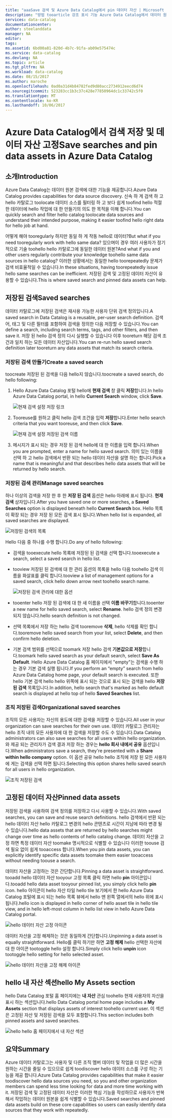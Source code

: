 ```yaml
---
title: "aaaSave 검색 및 Azure Data Catalog에서 pin 데이터 자산 | Microsoft Docs"
description: "방법 tooarticle 강조 표시 기능 Azure Data Catalog에서 데이터 원본 및 나중에 사용할 데이터 자산을 저장 하기 위한입니다."
services: data-catalog
documentationcenter: 
author: steelanddata
manager: NA
editor: 
tags: 
ms.assetid: 6bd00a81-820d-4b7c-91fa-ab09e575474c
ms.service: data-catalog
ms.devlang: NA
ms.topic: article
ms.tgt_pltfrm: NA
ms.workload: data-catalog
ms.date: 08/15/2017
ms.author: maroche
ms.openlocfilehash: 0ad0a31d4b84782fed9d80acc2734912eecd6d74
ms.sourcegitcommit: 523283cc1b3c37c428e77850964dc1c33742c5f0
ms.translationtype: MT
ms.contentlocale: ko-KR
ms.lasthandoff: 10/06/2017
---
```

# <a name="save-searches-and-pin-data-assets-in-azure-data-catalog"></a><span data-ttu-id="ffa6a-103">Azure Data Catalog에서 검색 저장 및 데이터 자산 고정</span><span class="sxs-lookup"><span data-stu-id="ffa6a-103">Save searches and pin data assets in Azure Data Catalog</span></span>
## <a name="introduction"></a><span data-ttu-id="ffa6a-104">소개</span><span class="sxs-lookup"><span data-stu-id="ffa6a-104">Introduction</span></span>
<span data-ttu-id="ffa6a-105">Azure Data Catalog는 데이터 원본 검색에 대한 기능을 제공합니다.</span><span class="sxs-lookup"><span data-stu-id="ffa6a-105">Azure Data Catalog provides capabilities for data source discovery.</span></span> <span data-ttu-id="ffa6a-106">신속 하 게 검색 하 고 hello 카탈로그 toolocate 데이터 소스를 필터링 하 고 보다 쉽게 toofind hello 적절 한 데이터에 hello 작업에 대 한 만들기의 의도 한 목적을 이해 합니다.</span><span class="sxs-lookup"><span data-stu-id="ffa6a-106">You can quickly search and filter hello catalog toolocate data sources and understand their intended purpose, making it easier toofind hello right data for hello job at hand.</span></span>

<span data-ttu-id="ffa6a-107">어떻게 해야 tooregularly 하지만 동일 하 게 작동 hello로 데이터?</span><span class="sxs-lookup"><span data-stu-id="ffa6a-107">But what if you need tooregularly work with hello same data?</span></span> <span data-ttu-id="ffa6a-108">있으며이 경우 여러 사용자가 정기적으로 기술 toohello hello 카탈로그에 동일한 데이터 원본?</span><span class="sxs-lookup"><span data-stu-id="ffa6a-108">And what if you and other users regularly contribute your knowledge toohello same data sources in hello catalog?</span></span> <span data-ttu-id="ffa6a-109">이러한 상황에서는 동일한 hello toorepeatedly 문제가 검색 비효율적일 수 있습니다.</span><span class="sxs-lookup"><span data-stu-id="ffa6a-109">In these situations, having toorepeatedly issue hello same searches can be inefficient.</span></span> <span data-ttu-id="ffa6a-110">저장된 검색 및 고정된 데이터 자산이 유용할 수 있습니다.</span><span class="sxs-lookup"><span data-stu-id="ffa6a-110">This is where saved search and pinned data assets can help.</span></span>

## <a name="saved-searches"></a><span data-ttu-id="ffa6a-111">저장된 검색</span><span class="sxs-lookup"><span data-stu-id="ffa6a-111">Saved searches</span></span>
<span data-ttu-id="ffa6a-112">데이터 카탈로그에 저장된 검색은 재사용 가능한 사용자 단위 검색 정의입니다.</span><span class="sxs-lookup"><span data-stu-id="ffa6a-112">A saved search in Data Catalog is a reusable, per-user search definition.</span></span> <span data-ttu-id="ffa6a-113">검색어, 태그 및 다른 필터를 포함하여 검색을 정의한 다음 저장할 수 있습니다.</span><span class="sxs-lookup"><span data-stu-id="ffa6a-113">You can define a search, including search terms, tags, and other filters, and then save it.</span></span> <span data-ttu-id="ffa6a-114">저장 된 hello 검색 정의 다시 실행할 수 있습니다 이후 tooreturn 해당 검색 조건과 일치 하는 모든 데이터 자산입니다.</span><span class="sxs-lookup"><span data-stu-id="ffa6a-114">You can re-run hello saved search definition later tooreturn any data assets that match its search criteria.</span></span>

### <a name="create-a-saved-search"></a><span data-ttu-id="ffa6a-115">저장된 검색 만들기</span><span class="sxs-lookup"><span data-stu-id="ffa6a-115">Create a saved search</span></span>
<span data-ttu-id="ffa6a-116">toocreate 저장된 된 검색을 다음 hello지 않습니다.</span><span class="sxs-lookup"><span data-stu-id="ffa6a-116">toocreate a saved search, do hello following:</span></span>
1. <span data-ttu-id="ffa6a-117">Hello Azure Data Catalog 포털 hello에 **현재 검색** 창 클릭 **저장**합니다.</span><span class="sxs-lookup"><span data-stu-id="ffa6a-117">In hello Azure Data Catalog portal, in hello **Current Search** window, click **Save**.</span></span> 

    ![현재 검색 설정 저장 링크](./media/data-catalog-how-to-save-pin/01-save-option.png) 

2. <span data-ttu-id="ffa6a-119">Tooreuse를 원하고 클릭 hello 검색 조건을 입력 **저장**합니다.</span><span class="sxs-lookup"><span data-stu-id="ffa6a-119">Enter hello search criteria that you want tooreuse, and then click **Save**.</span></span>

    ![현재 검색 설정 저장된 검색 이름](./media/data-catalog-how-to-save-pin/02-name.png)

3. <span data-ttu-id="ffa6a-121">메시지가 표시 되는 경우 저장 된 검색 hello에 대 한 이름을 입력 합니다.</span><span class="sxs-lookup"><span data-stu-id="ffa6a-121">When you are prompted, enter a name for hello saved search.</span></span> <span data-ttu-id="ffa6a-122">의미 있는 이름을 선택 하 고 hello 검색에서 반환 되는 hello 데이터 자산을 설명 하는 합니다.</span><span class="sxs-lookup"><span data-stu-id="ffa6a-122">Pick a name that is meaningful and that describes hello data assets that will be returned by hello search.</span></span>

### <a name="manage-saved-searches"></a><span data-ttu-id="ffa6a-123">저장된 검색 관리</span><span class="sxs-lookup"><span data-stu-id="ffa6a-123">Manage saved searches</span></span>
<span data-ttu-id="ffa6a-124">하나 이상의 검색을 저장 한 후 한 **저장 된 검색** 옵션은 hello 아래에 표시 됩니다. **현재 검색** 상자입니다.</span><span class="sxs-lookup"><span data-stu-id="ffa6a-124">After you have saved one or more searches, a **Saved Searches** option is displayed beneath hello **Current Search** box.</span></span> <span data-ttu-id="ffa6a-125">Hello 목록이 확장 되는 경우 저장 된 모든 검색 표시 됩니다.</span><span class="sxs-lookup"><span data-stu-id="ffa6a-125">When hello list is expanded, all saved searches are displayed.</span></span>

 ![저장된 검색의 목록](./media/data-catalog-how-to-save-pin/03-list.png)

<span data-ttu-id="ffa6a-127">Hello 다음 중 하나를 수행 합니다.</span><span class="sxs-lookup"><span data-stu-id="ffa6a-127">Do any of hello following:</span></span>

* <span data-ttu-id="ffa6a-128">검색을 tooexecute hello 목록에 저장된 된 검색을 선택 합니다.</span><span class="sxs-lookup"><span data-stu-id="ffa6a-128">tooexecute a search, select a saved search in hello list.</span></span>

* <span data-ttu-id="ffa6a-129">tooview 저장된 된 검색에 대 한 관리 옵션의 목록을 hello 다음 toohello 검색 이름을 화살표를 클릭 합니다.</span><span class="sxs-lookup"><span data-stu-id="ffa6a-129">tooview a list of management options for a saved search, click hello down arrow next toohello search name.</span></span>

    ![저장된 검색 관리에 대한 옵션](./media/data-catalog-how-to-save-pin/04-managing.png)

* <span data-ttu-id="ffa6a-131">tooenter hello 저장 된 검색에 대 한 새 이름을 선택 **이름 바꾸기**합니다.</span><span class="sxs-lookup"><span data-stu-id="ffa6a-131">tooenter a new name for hello saved search, select **Rename**.</span></span> <span data-ttu-id="ffa6a-132">hello 검색 정의 변경 되지 않습니다.</span><span class="sxs-lookup"><span data-stu-id="ffa6a-132">hello search definition is not changed.</span></span>

* <span data-ttu-id="ffa6a-133">선택 목록에서 저장 하는 hello 검색 tooremove **삭제**, hello 삭제를 확인 합니다.</span><span class="sxs-lookup"><span data-stu-id="ffa6a-133">tooremove hello saved search from your list, select **Delete**, and then confirm hello deletion.</span></span>

* <span data-ttu-id="ffa6a-134">기본 검색 범위를 선택으로 toomark 저장 hello 검색 **기본값으로 저장**합니다.</span><span class="sxs-lookup"><span data-stu-id="ffa6a-134">toomark hello saved search as your default search, select **Save As Default**.</span></span> <span data-ttu-id="ffa6a-135">Hello Azure Data Catalog 홈 페이지에서 "empty"는 검색을 수행 하는 경우 기본 검색 실행 됩니다.</span><span class="sxs-lookup"><span data-stu-id="ffa6a-135">If you perform an “empty” search from hello Azure Data Catalog home page, your default search is executed.</span></span> <span data-ttu-id="ffa6a-136">또한 hello 기본 검색 hello hello 위쪽에 표시 되는 것으로 표시 되는 검색을 hello **저장 된 검색** 목록입니다.</span><span class="sxs-lookup"><span data-stu-id="ffa6a-136">In addition, hello search that's marked as hello default search is displayed at hello top of hello **Saved Searches** list.</span></span>

### <a name="organizational-saved-searches"></a><span data-ttu-id="ffa6a-137">조직 저장된 검색</span><span class="sxs-lookup"><span data-stu-id="ffa6a-137">Organizational saved searches</span></span>
<span data-ttu-id="ffa6a-138">조직의 모든 사용자는 자신의 용도에 대한 검색을 저장할 수 있습니다.</span><span class="sxs-lookup"><span data-stu-id="ffa6a-138">All user in your organization can save searches for their own use.</span></span> <span data-ttu-id="ffa6a-139">데이터 카탈로그 관리자는 hello 조직 내의 모든 사용자에 대 한 검색을 저장할 수도 수 있습니다.</span><span class="sxs-lookup"><span data-stu-id="ffa6a-139">Data Catalog administrators can also save searches for all users within hello organization.</span></span> <span data-ttu-id="ffa6a-140">와 제공 되는 관리자가 검색 결과 저장 하는 경우는 **hello 회사 내에서 공유** 옵션입니다.</span><span class="sxs-lookup"><span data-stu-id="ffa6a-140">When administrators save a search, they're presented with a **Share within hello company** option.</span></span> <span data-ttu-id="ffa6a-141">이 옵션 공유 hello hello 조직에 저장 된 모든 사용자에 게는 검색을 선택 하면 됩니다.</span><span class="sxs-lookup"><span data-stu-id="ffa6a-141">Selecting this option shares hello saved search for all users in hello organization.</span></span>

 ![조직 저장된 검색](./media/data-catalog-how-to-save-pin/08-organizational-saved-search.png)

## <a name="pinned-data-assets"></a><span data-ttu-id="ffa6a-143">고정된 데이터 자산</span><span class="sxs-lookup"><span data-stu-id="ffa6a-143">Pinned data assets</span></span>
<span data-ttu-id="ffa6a-144">저장된 검색을 사용하여 검색 정의를 저장하고 다시 사용할 수 있습니다.</span><span class="sxs-lookup"><span data-stu-id="ffa6a-144">With saved searches, you can save and reuse search definitions.</span></span> <span data-ttu-id="ffa6a-145">hello 검색에서 반환 되는 hello 데이터 자산 hello 카탈로그 변경의 hello 콘텐츠로 시간이 지남에 따라 변경 될 수 있습니다.</span><span class="sxs-lookup"><span data-stu-id="ffa6a-145">hello data assets that are returned by hello searches might change over time as hello contents of hello catalog change.</span></span> <span data-ttu-id="ffa6a-146">데이터 자산을 고정 하면 특정 데이터 자산 toomake 명시적으로 식별할 수 있습니다 이러한 toouse 검색 필요 없이 쉽게 tooaccess 합니다.</span><span class="sxs-lookup"><span data-stu-id="ffa6a-146">When you pin data assets, you can explicitly identify specific data assets toomake them easier tooaccess without needing toouse a search.</span></span>

<span data-ttu-id="ffa6a-147">데이터 자산을 고정하는 것은 간단합니다.</span><span class="sxs-lookup"><span data-stu-id="ffa6a-147">Pinning a data asset is straightforward.</span></span> <span data-ttu-id="ffa6a-148">tooadd hello 데이터 자산 tooyour 고정 목록 클릭 하면 hello **pin** 아이콘입니다.</span><span class="sxs-lookup"><span data-stu-id="ffa6a-148">tooadd hello data asset tooyour pinned list, you simply click hello **pin** icon.</span></span> <span data-ttu-id="ffa6a-149">hello 아이콘이 hello 자산 타일 hello tile 보기에서 한 hello Azure Data Catalog 포털에 표시 되는 hello 목록 뷰에서 hello 맨 왼쪽 열에서의 hello 위에 표시 됩니다.</span><span class="sxs-lookup"><span data-stu-id="ffa6a-149">hello icon is displayed in hello corner of hello asset tile in hello tile view, and in hello left-most column in hello list view in hello Azure Data Catalog portal.</span></span>

![hello 데이터 자산 고정 아이콘](./media/data-catalog-how-to-save-pin/05-pinning.png)

<span data-ttu-id="ffa6a-151">데이터 자산을 고정 해제하는 것은 동일하게 간단합니다.</span><span class="sxs-lookup"><span data-stu-id="ffa6a-151">Unpinning a data asset is equally straightforward.</span></span> <span data-ttu-id="ffa6a-152">Hello를 클릭 하기만 하면 **고정 해제** hello 선택한 자산에 대 한 아이콘 tootoggle hello 설정 합니다.</span><span class="sxs-lookup"><span data-stu-id="ffa6a-152">Simply click hello **unpin** icon tootoggle hello setting for hello selected asset.</span></span>

![hello 데이터 자산을 고정 해제 아이콘](./media/data-catalog-how-to-save-pin/06-unpinning.png)

## <a name="hello-my-assets-section"></a><span data-ttu-id="ffa6a-154">hello 내 자산 섹션</span><span class="sxs-lookup"><span data-stu-id="ffa6a-154">hello My Assets section</span></span>
<span data-ttu-id="ffa6a-155">hello Data Catalog 포털 홈 페이지에는 **내 자산** 관심 toohello 현재 사용자의 자산을 표시 하는 섹션입니다.</span><span class="sxs-lookup"><span data-stu-id="ffa6a-155">hello Data Catalog portal home page includes a **My Assets** section that displays assets of interest toohello current user.</span></span> <span data-ttu-id="ffa6a-156">이 섹션은 고정된 자산 및 저장된 검색을 모두 포함합니다.</span><span class="sxs-lookup"><span data-stu-id="ffa6a-156">This section includes both pinned assets and saved searches.</span></span>

![hello hello 홈 페이지에서 내 자산 섹션](./media/data-catalog-how-to-save-pin/07-my-assets.png)

## <a name="summary"></a><span data-ttu-id="ffa6a-158">요약</span><span class="sxs-lookup"><span data-stu-id="ffa6a-158">Summary</span></span>
<span data-ttu-id="ffa6a-159">Azure 데이터 카탈로그는 사용자 및 다른 조직 멤버 데이터 및 작업을 더 많은 시간을 원하는 시간을 줄일 수 있으므로 쉽게 toodiscover hello 데이터 소스를 구성 하는 기능을 제공 합니다.</span><span class="sxs-lookup"><span data-stu-id="ffa6a-159">Azure Data Catalog provides capabilities that make it easier toodiscover hello data sources you need, so you and other organization members can spend less time looking for data and more time working with it.</span></span> <span data-ttu-id="ffa6a-160">저장된 검색 및 고정된 데이터 자산은 이러한 핵심 기능을 작성하므로 사용자가 반복해서 작업하는 데이터 원본을 쉽게 식별할 수 있습니다.</span><span class="sxs-lookup"><span data-stu-id="ffa6a-160">Saved searches and pinned data assets build on these core capabilities so users can easily identify data sources that they work with repeatedly.</span></span>
